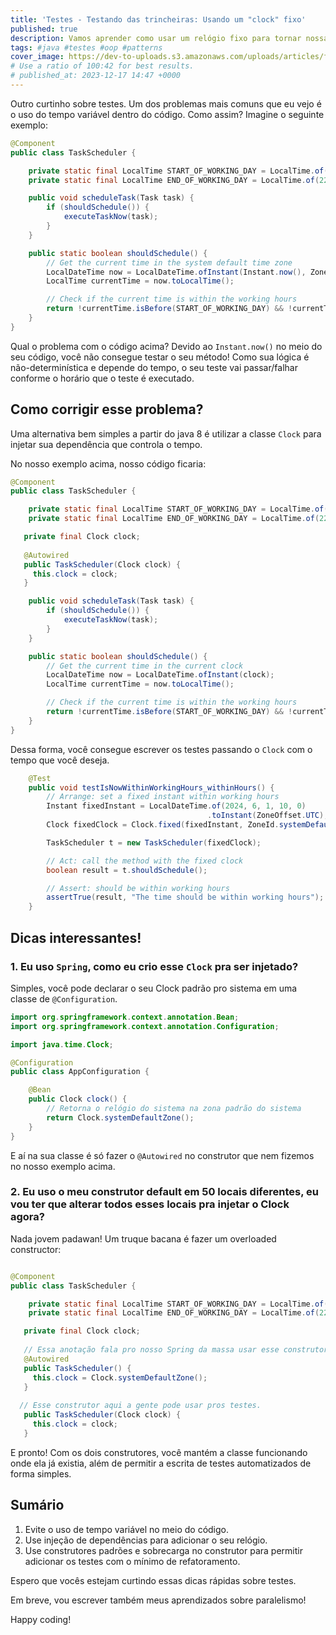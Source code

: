 ```yaml
---
title: 'Testes - Testando das trincheiras: Usando um "clock" fixo'
published: true
description: Vamos aprender como usar um relógio fixo para tornar nossas classes mais testáveis.
tags: #java #testes #oop #patterns
cover_image: https://dev-to-uploads.s3.amazonaws.com/uploads/articles/fkyo1zxrt96bhev8c0h0.jpg
# Use a ratio of 100:42 for best results.
# published_at: 2023-12-17 14:47 +0000
---
```


Outro curtinho sobre testes. Um dos problemas mais comuns que eu vejo é o uso do tempo variável dentro do código. Como assim? Imagine o seguinte exemplo:

```java
@Component
public class TaskScheduler {

    private static final LocalTime START_OF_WORKING_DAY = LocalTime.of(8, 0);
    private static final LocalTime END_OF_WORKING_DAY = LocalTime.of(22, 0);

    public void scheduleTask(Task task) {
        if (shouldSchedule()) {
            executeTaskNow(task);
        }
    }

    public static boolean shouldSchedule() {
        // Get the current time in the system default time zone
        LocalDateTime now = LocalDateTime.ofInstant(Instant.now(), ZoneId.systemDefault());
        LocalTime currentTime = now.toLocalTime();

        // Check if the current time is within the working hours
        return !currentTime.isBefore(START_OF_WORKING_DAY) && !currentTime.isAfter(END_OF_WORKING_DAY);
    }
}
```

Qual o problema com o código acima? Devido ao `Instant.now()` no meio do seu código, você não consegue testar o seu método! Como sua lógica é não-determinística e depende do tempo, o seu teste vai passar/falhar conforme o horário que o teste é executado.

## Como corrigir esse problema?

Uma alternativa bem simples a partir do java 8 é utilizar a classe `Clock` para injetar sua dependência que controla o tempo. 

No nosso exemplo acima, nosso código ficaria:

```java
@Component
public class TaskScheduler {

    private static final LocalTime START_OF_WORKING_DAY = LocalTime.of(8, 0);
    private static final LocalTime END_OF_WORKING_DAY = LocalTime.of(22, 0);

   private final Clock clock;
 
   @Autowired
   public TaskScheduler(Clock clock) {
     this.clock = clock;
   }

    public void scheduleTask(Task task) {
        if (shouldSchedule()) {
            executeTaskNow(task);
        }
    }

    public static boolean shouldSchedule() {
        // Get the current time in the current clock
        LocalDateTime now = LocalDateTime.ofInstant(clock);
        LocalTime currentTime = now.toLocalTime();

        // Check if the current time is within the working hours
        return !currentTime.isBefore(START_OF_WORKING_DAY) && !currentTime.isAfter(END_OF_WORKING_DAY);
    }
}
```

Dessa forma, você consegue escrever os testes passando o `Clock` com o tempo que você deseja.

```java
    @Test
    public void testIsNowWithinWorkingHours_withinHours() {
        // Arrange: set a fixed instant within working hours
        Instant fixedInstant = LocalDateTime.of(2024, 6, 1, 10, 0)
                                            .toInstant(ZoneOffset.UTC);
        Clock fixedClock = Clock.fixed(fixedInstant, ZoneId.systemDefault());

        TaskScheduler t = new TaskScheduler(fixedClock);

        // Act: call the method with the fixed clock
        boolean result = t.shouldSchedule();

        // Assert: should be within working hours
        assertTrue(result, "The time should be within working hours");
    }
```

## Dicas interessantes!

### 1. Eu uso `Spring`, como eu crio esse `Clock` pra ser injetado?

Simples, você pode declarar o seu Clock padrão pro sistema em uma classe de `@Configuration`. 

```java
import org.springframework.context.annotation.Bean;
import org.springframework.context.annotation.Configuration;

import java.time.Clock;

@Configuration
public class AppConfiguration {

    @Bean
    public Clock clock() {
        // Retorna o relógio do sistema na zona padrão do sistema
        return Clock.systemDefaultZone();
    }
}
```

E aí na sua classe é só fazer o `@Autowired` no construtor que nem fizemos no nosso exemplo acima.

### 2. Eu uso o meu construtor default em 50 locais diferentes, eu vou ter que alterar todos esses locais pra injetar o Clock agora?
 
Nada jovem padawan! Um truque bacana é fazer um overloaded constructor:

```java

@Component
public class TaskScheduler {

    private static final LocalTime START_OF_WORKING_DAY = LocalTime.of(8, 0);
    private static final LocalTime END_OF_WORKING_DAY = LocalTime.of(22, 0);

   private final Clock clock;
 
   // Essa anotação fala pro nosso Spring da massa usar esse construtor
   @Autowired 
   public TaskScheduler() {
     this.clock = Clock.systemDefaultZone();
   } 
   
  // Esse construtor aqui a gente pode usar pros testes.
   public TaskScheduler(Clock clock) {
     this.clock = clock;
   }
```

E pronto! Com os dois construtores, você mantém a classe funcionando onde ela já existia, além de permitir a escrita de testes automatizados de forma simples.

## Sumário

1. Evite o uso de tempo variável no meio do código.
2. Use injeção de dependências para adicionar o seu relógio.
3. Use construtores padrões e sobrecarga no construtor para permitir adicionar os testes com o mínimo de refatoramento.

Espero que vocês estejam curtindo essas dicas rápidas sobre testes. 

Em breve, vou escrever também meus aprendizados sobre paralelismo! 

Happy coding!

